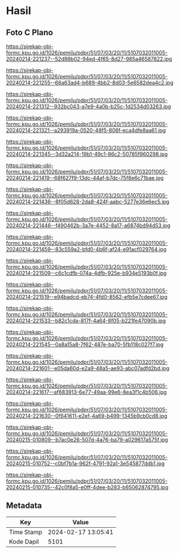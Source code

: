# Hasil

## Foto C Plano

https://sirekap-obj-formc.kpu.go.id/1026/pemilu/pdpr/51/07/03/20/11/5107032011005-20240214-221237--52d98b02-94ed-4f65-8d27-985a46587822.jpg

https://sirekap-obj-formc.kpu.go.id/1026/pemilu/pdpr/51/07/03/20/11/5107032011005-20240214-221255--66a63ad4-b689-4bb2-8d03-5e6582dea4c2.jpg

https://sirekap-obj-formc.kpu.go.id/1026/pemilu/pdpr/51/07/03/20/11/5107032011005-20240214-221312--932bc043-a7e9-4a0b-b25c-1d2534d03263.jpg

https://sirekap-obj-formc.kpu.go.id/1026/pemilu/pdpr/51/07/03/20/11/5107032011005-20240214-221321--a293919a-0520-48f5-806f-eca4dfe8aa61.jpg

https://sirekap-obj-formc.kpu.go.id/1026/pemilu/pdpr/51/07/03/20/11/5107032011005-20240214-221345--3d32a214-19b1-49c1-86c2-50785f960298.jpg

https://sirekap-obj-formc.kpu.go.id/1026/pemilu/pdpr/51/07/03/20/11/5107032011005-20240214-221419--68f627f9-13dc-44af-b7dc-75f8e6c71bae.jpg

https://sirekap-obj-formc.kpu.go.id/1026/pemilu/pdpr/51/07/03/20/11/5107032011005-20240214-221436--8f05d628-2da8-424f-aabc-5277e36e6ec5.jpg

https://sirekap-obj-formc.kpu.go.id/1026/pemilu/pdpr/51/07/03/20/11/5107032011005-20240214-221446--f490462b-3a7e-4452-8a17-a6874bd94d53.jpg

https://sirekap-obj-formc.kpu.go.id/1026/pemilu/pdpr/51/07/03/20/11/5107032011005-20240214-221459--83c559a2-bfd0-4b6f-af24-e91acf029764.jpg

https://sirekap-obj-formc.kpu.go.id/1026/pemilu/pdpr/51/07/03/20/11/5107032011005-20240214-221509--c6c1cdfb-074a-4dfb-925e-b934e5193b0f.jpg

https://sirekap-obj-formc.kpu.go.id/1026/pemilu/pdpr/51/07/03/20/11/5107032011005-20240214-221519--e94badcd-eb74-4fd0-8562-efb5e7cdee67.jpg

https://sirekap-obj-formc.kpu.go.id/1026/pemilu/pdpr/51/07/03/20/11/5107032011005-20240214-221533--b82c1cda-817f-4a64-8f05-b221fe47090b.jpg

https://sirekap-obj-formc.kpu.go.id/1026/pemilu/pdpr/51/07/03/20/11/5107032011005-20240214-221545--0a8a15a8-7f62-487e-ba70-5fb118c027f7.jpg

https://sirekap-obj-formc.kpu.go.id/1026/pemilu/pdpr/51/07/03/20/11/5107032011005-20240214-221601--e05da60d-e2a9-48a5-ae93-abc07adfd2bd.jpg

https://sirekap-obj-formc.kpu.go.id/1026/pemilu/pdpr/51/07/03/20/11/5107032011005-20240214-221617--af683913-6e77-49aa-99e6-8ea3f1c4b506.jpg

https://sirekap-obj-formc.kpu.go.id/1026/pemilu/pdpr/51/07/03/20/11/5107032011005-20240214-221630--0f641611-e2ef-4a69-b499-1345b9cb0cd8.jpg

https://sirekap-obj-formc.kpu.go.id/1026/pemilu/pdpr/51/07/03/20/11/5107032011005-20240215-010809--b7ac0e26-507d-4a76-ba79-a029617a575f.jpg

https://sirekap-obj-formc.kpu.go.id/1026/pemilu/pdpr/51/07/03/20/11/5107032011005-20240215-010752--c0bf7b1a-962f-4791-92a1-3e545877ddb1.jpg

https://sirekap-obj-formc.kpu.go.id/1026/pemilu/pdpr/51/07/03/20/11/5107032011005-20240215-010735--42c0f8a5-e0ff-4dee-b283-b65062874795.jpg


## Metadata

| Key        | Value               |
| ---------- | ------------------- |
| Time Stamp | 2024-02-17 13:05:41 |
| Kode Dapil | 5101                |



